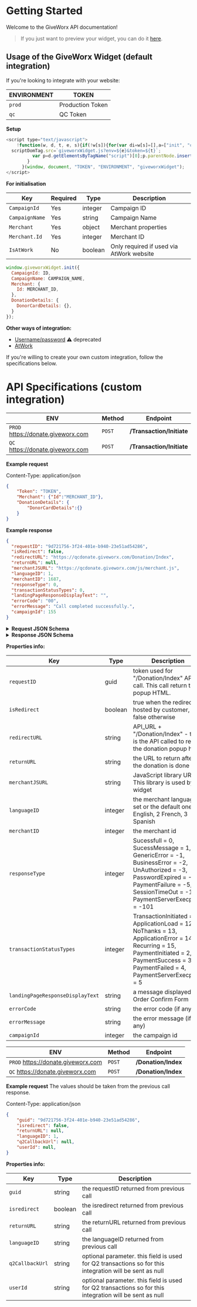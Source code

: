 # Getting Started

Welcome to the GiveWorx API documentation!

> If you just want to preview your widget, you can do it [here](https://main.d285tagm1r2kq6.amplifyapp.com/).

## Usage of the GiveWorx Widget (default integration)

If you're looking to integrate with your website:

| ENVIRONMENT | TOKEN            |
| ----------- | ---------------- |
| `prod`      | Production Token |
| `qc`        | QC Token         |

**Setup**

```javascript
<script type="text/javascript">
    !function(w, d, t, e, s){if(!w[s]){for(var di=w[s]=[],a=["init", "openDonationForm"],c=0;c<a.length;c++){var ia=a[c];di[ia]=di[ia]||function(newItemFromArray){return function(){var t=Array.prototype.slice.call(arguments);di.push([newItemFromArray,t])}}(ia)}di.SNIPPET_VERSION="1.0.1";var scriptDomTag=d.createElement("script");scriptDomTag.type="text/javascript",scriptDomTag.async=!0,
  scriptDomTag.src=`giveworxWidget.js?env=${e}&token=${t}`;
          var p=d.getElementsByTagName("script")[0];p.parentNode.insertBefore(scriptDomTag,p)
        }
      }(window, document, "TOKEN", "ENVIRONMENT", "giveworxWidget");
</script>
```

**For initialisation**

| Key            | Required | Type    | Description                              |
| -------------- | -------- | ------- | ---------------------------------------- |
| `CampaignId`   | Yes      | integer | Campaign ID                              |
| `CampaignName` | Yes      | string  | Campaign Name                            |
| `Merchant`     | Yes      | object  | Merchant properties                      |
| `Merchant.Id`  | Yes      | integer | Merchant ID                              |
| `IsAtWork`     | No       | boolean | Only required if used via AtWork website |

```javascript
window.giveworxWidget.init({
  CampaignId: ID,
  CampaignName: CAMPAIGN_NAME,
  Merchant: {
    Id: MERCHANT_ID,
  },
  DonationDetails: {
    DonorCardDetails: {},
  }
});
```

**Other ways of integration:**

* [Username/password](username-password-integration.md) ⚠️ deprecated
* [AtWork](atwork-integration.md)


If you're willing to create your own custom integration, follow the specifications below.

# API Specifications (custom integration)

ENV                                   | Method  |  Endpoint
--------------------------------------|---------|-------------------------
`PROD` https://donate.giveworx.com    | `POST`  | **/Transaction/Initiate**
`QC` https://donate.giveworx.com      | `POST`  | **/Transaction/Initiate**


**Example request**

Content-Type: application/json
```json
{	
    "Token": "TOKEN",
    "Merchant": {"Id":"MERCHANT_ID"},
    "DonationDetails": {
        "DonorCardDetails":{}
    }
}
```

**Example response**  

```json
{
  "requestID": "9d721756-3f24-401e-b940-23e51ad54286",
  "isRedirect": false,
  "redirectURL": "https://qcdonate.giveworx.com/Donation/Index",
  "returnURL": null,
  "merchantJSURL": "https://qcdonate.giveworx.com/js/merchant.js",
  "languageID": 1,
  "merchantID": 1687,
  "responseType": 0,
  "transactionStatusTypes": 0,
  "landingPageResponseDisplayText": "",
  "errorCode": "00",
  "errorMessage": "Call completed successfully.",
  "campaignId": 155
}
```

<details>
    <summary><strong>Request JSON Schema</strong></summary>
<pre>
{
  "$schema": "http://json-schema.org/draft-04/schema#",
  "type": "object",
  "properties": {
    "Token": {
      "type": "string"
    },
    "transactionStatus": {
      "type": "boolean"
    },
    "languageId": {
      "type": "integer"
    },
    "username": {
      "type": "string"
    },
    "merchant": {
      "type": "object",
      "properties": {
        "id": {
          "type": "integer"
        }
      },
      "required": [
        "id"
      ]
    },
    "donationDetails": {
      "type": "object",
      "properties": {
        "donorBillingAddressLine2": {
          "type": "string"
        },
        "donorBillingAddressCity": {
          "type": "string"
        },
        "donorBillingAddressLine1": {
          "type": "string"
        },
        "donorBillingAddressState": {
          "type": "string"
        },
        "donorPhoneNumber": {
          "type": "string"
        },
        "donorBillingAddressCountry": {
          "type": "string"
        },
        "donorBillingAddressPostalCode": {
          "type": "string"
        },
        "donorCardDetails": {
          "type": "object",
          "properties": {
            "donorCardExpiryDate": {
              "type": "string"
            },
            "cardNumber": {
              "type": "string"
            }
          },
          "required": [
            "donorCardExpiryDate",
            "cardNumber"
          ]
        },
        "donationOptInFlag": {
          "type": "boolean"
        },
        "donorLastName": {
          "type": "string"
        },
        "donorFirstName": {
          "type": "string"
        },
        "donoremailid": {
          "type": "string"
        }
      },
      "required": [
        "donorBillingAddressLine2",
        "donorBillingAddressCity",
        "donorBillingAddressLine1",
        "donorBillingAddressState",
        "donorPhoneNumber",
        "donorBillingAddressCountry",
        "donorBillingAddressPostalCode",
        "donorCardDetails",
        "donationOptInFlag",
        "donorLastName",
        "donorFirstName",
        "donoremailid"
      ]
    }
  },
  "required": [
    "Token",
    "transactionStatus",
    "languageId",
    "username",
    "merchant",
    "donationDetails"
  ]
}
</pre>
</details>
    
<details>
    <summary><strong>Response JSON Schema</strong></summary>
<pre> 
{
  "$schema": "http://json-schema.org/draft-04/schema#",
  "type": "object",
  "properties": {
    "requestID": {
      "type": "guid"
    },
    "isRedirect": {
      "type": "boolean"
    },
    "redirectURL": {
      "type": "string"
    },
    "returnURL": {
      "type": "string"
    },
    "merchantJSURL": {
      "type": "string"
    },
    "languageID": {
      "type": "integer"
    },
    "merchantID": {
      "type": "integer"
    },
    "responseType": {
      "type": "integer"
    },
    "transactionStatusTypes": {
      "type": "integer"
    },
    "landingPageResponseDisplayText": {
      "type": "string"
    },
    "errorCode": {
      "type": "string"
    },
    "errorMessage": {
      "type": "string"
    },
    "campaignId": {
      "type": "integer"
    }
  },
  "required": [
    "requestID",
    "isRedirect",
    "redirectURL",
    "returnURL",
    "merchantJSURL",
    "languageID",
    "merchantID",
    "responseType",
    "transactionStatusTypes",
    "landingPageResponseDisplayText",
    "errorCode",
    "errorMessage",
    "campaignId"
  ]
}
</pre>
</details>

**Properties info:**

| Key             |  Type    | Description                              |
| --------------- |  ------- | ---------------------------------------- |
| `requestID`     |  guid    |   token used for "/Donation/Index" API call. This call return the popup HTML.                       |
| `isRedirect`    |  boolean | true when the redirect is hosted by customer, false otherwise                           |
| `redirectURL`   |  string  | API_URL + "/Donation/Index" - this is the API called to return the donation popup html                    |
| `returnURL`     |  string  | the URL to return after the donation is done                            |
| `merchantJSURL` |  string  | JavaScript library URL. This library is used by widget |
| `languageID`    |  integer | the merchant language if set or the default one. 1 English, 2 French, 3 Spanish|
| `merchantID`    |  integer | the merchant id|
| `responseType`  |  integer |  Sucessfull = 0, SucessMessage = 1, GenericError = -1, BusinessError = -2, UnAuthorized = -3, PasswordExpired = -4, PaymentFailure = -5, SessionTimeOut = -100, PaymentServerExecption = -101|
| `transactionStatusTypes`|  integer| TransactionInitiated = 1, ApplicationLoad = 12, NoThanks = 13, ApplicationError = 14, Recurring = 15, PaymentInitiated = 2, PaymentSuccess = 3, PaymentFailed = 4, PaymentServerExecption = 5|
| `landingPageResponseDisplayText`|  string| a message displayed on Order Confirm Form|
| `errorCode`     |  string | the error code (if any)|
| `errorMessage`  |  string | the error message (if any)|
| `campaignId`    |  integer| the campaign id|


ENV                                   | Method  |  Endpoint
--------------------------------------|---------|-------------------------
`PROD` https://donate.giveworx.com    | `POST`  | **/Donation/Index**
`QC` https://donate.giveworx.com      | `POST`  | **/Donation/Index**


**Example request**
The values should be taken from the previous call response.

Content-Type: application/json
```json
{	
    "guid": "9d721756-3f24-401e-b940-23e51ad54286",
    "isredirect": false,
    "returnURL": null,
    "languageID": 1,
    "q2CallbackUrl": null,
    "userId": null,
}
```

**Properties info:**

| Key             |  Type    | Description                              |
| --------------- |  ------- | ---------------------------------------- |
| `guid`     |  string    |   the requestID returned from previous call                       |
| `isredirect`     |  boolean    |   the isredirect returned from previous call                       |
| `returnURL`     |  string    |   the returnURL returned from previous call                       |
| `languageID`     |  string    |   the languageID returned from previous call                       |
| `q2CallbackUrl`     |  string    |   optional parameter. this field is used for Q2 transactions so for this integration will be sent as null                       |
| `userId`     |  string    |   optional parameter. this field is used for Q2 transactions so for this integration will be sent as null                       |







